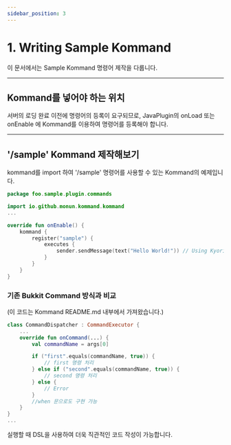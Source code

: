 ```yaml
---
sidebar_position: 3
---
```


# 1. Writing Sample Kommand

이 문서에서는 Sample Kommand 명령어 제작을 다룹니다.

---

## Kommand를 넣어야 하는 위치

서버의 로딩 완료 이전에 명령어의 등록이 요구되므로, JavaPlugin의 onLoad 또는 onEnable 에 Kommand를 이용하여 명령어를 등록해야 합니다.

---

## '/sample' Kommand 제작해보기

kommand를 import 하여 '/sample' 명령어를 사용할 수 있는 Kommand의 예제입니다.

```kotlin
package foo.sample.plugin.commands

import io.github.monun.kommand.kommand
...

override fun onEnable() {
    kommand {
        register("sample") {
            executes {
                sender.sendMessage(text("Hello World!")) // Using Kyori's Adventure API
            }
        }
    }
}
```

### 기존 Bukkit Command 방식과 비교

(이 코드는 Kommand README.md 내부에서 가져왔습니다.)

```kotlin
class CommandDispatcher : CommandExecutor {
    ...
    override fun onCommand(...) {
        val commandName = args[0]

        if ("first".equals(commandName, true)) {
            // first 명령 처리
        } else if ("second".equals(commandName, true)) {
            // second 명령 처리
        } else {
            // Error
        }
        //when 문으로도 구현 가능
    }
}
...
```

실행할 때 DSL을 사용하여 더욱 직관적인 코드 작성이 가능합니다.